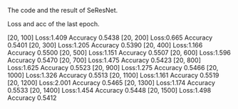 The code and the result of SeResNet.

Loss and acc of the last epoch.

[20,  100]   Loss:1.409   Accuracy 0.5438
[20,  200]   Loss:0.665   Accuracy 0.5401
[20,  300]   Loss:1.205   Accuracy 0.5390
[20,  400]   Loss:1.166   Accuracy 0.5500
[20,  500]   Loss:1.151   Accuracy 0.5507
[20,  600]   Loss:1.596   Accuracy 0.5470
[20,  700]   Loss:1.475   Accuracy 0.5423
[20,  800]   Loss:1.625   Accuracy 0.5523
[20,  900]   Loss:1.275   Accuracy 0.5466
[20, 1000]   Loss:1.326   Accuracy 0.5513
[20, 1100]   Loss:1.161   Accuracy 0.5519
[20, 1200]   Loss:2.001   Accuracy 0.5465
[20, 1300]   Loss:1.174   Accuracy 0.5533
[20, 1400]   Loss:1.454   Accuracy 0.5448
[20, 1500]   Loss:1.498   Accuracy 0.5412
